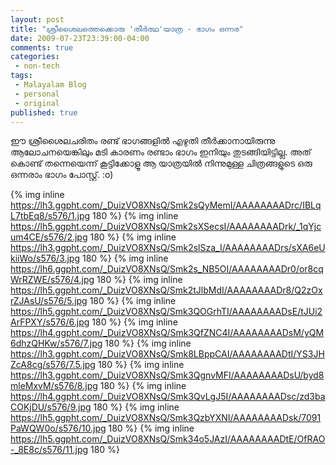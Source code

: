 ```yaml
---
layout: post
title: "ശ്രീശൈലത്തെക്കൊരു 'തീര്‍ത്ഥ'യാത്ര - ഭാഗം ഒന്നര"
date: 2009-07-23T23:39:00-04:00
comments: true
categories:
 - non-tech
tags:
 - Malayalam Blog
 - personal
 - original
published: true
---
```


ഈ ശ്രീശൈലചരിതം രണ്ട് ഭാഗങ്ങളിൽ എഴുതി തീർക്കാനായിരുന്നു ആലോചനയെങ്കിലും മടി കാരണം രണ്ടാം ഭാഗം ഇനിയും തുടങ്ങിയിട്ടില്ല. അത് കൊണ്ട് തന്നെയെന്ന് കൂട്ടിക്കോളൂ ആ യാത്രയിൽ നിന്നുമുള്ള ചിത്രങ്ങളുടെ ഒരു ഒന്നരാം ഭാഗം പോസ്റ്റ്. :o)

{% img inline https://lh3.ggpht.com/_DuizVO8XNsQ/Smk2sQyMemI/AAAAAAAADrc/IBLqL7tbEq8/s576/1.jpg 180 %} {% img inline https://lh5.ggpht.com/_DuizVO8XNsQ/Smk2sXSecsI/AAAAAAAADrk/_1qYjcum4CE/s576/2.jpg 180 %} {% img inline https://lh3.ggpht.com/_DuizVO8XNsQ/Smk2slSza_I/AAAAAAAADrs/sXA6eUkiiWo/s576/3.jpg 180 %} {% img inline https://lh6.ggpht.com/_DuizVO8XNsQ/Smk2s_NB5OI/AAAAAAAADr0/or8cqWrRZWE/s576/4.jpg 180 %} {% img inline https://lh5.ggpht.com/_DuizVO8XNsQ/Smk2tJlbMdI/AAAAAAAADr8/Q2zOxrZJAsU/s576/5.jpg 180 %} {% img inline https://lh5.ggpht.com/_DuizVO8XNsQ/Smk3QOGrhTI/AAAAAAAADsE/tJUi2ArFPXY/s576/6.jpg 180 %} {% img inline https://lh4.ggpht.com/_DuizVO8XNsQ/Smk3QfZNC4I/AAAAAAAADsM/yQM6dhzQHKw/s576/7.jpg 180 %} {% img inline https://lh3.ggpht.com/_DuizVO8XNsQ/Smk8LBppCAI/AAAAAAAADtI/YS3JHZcA8cg/s576/7.5.jpg 180 %}  {% img inline https://lh3.ggpht.com/_DuizVO8XNsQ/Smk3QgnvMFI/AAAAAAAADsU/byd8mleMxvM/s576/8.jpg 180 %} {% img inline https://lh4.ggpht.com/_DuizVO8XNsQ/Smk3QvLgJ5I/AAAAAAAADsc/zd3baCOKjDU/s576/9.jpg 180 %} {% img inline https://lh5.ggpht.com/_DuizVO8XNsQ/Smk3QzbYXNI/AAAAAAAADsk/7091PaWQW0o/s576/10.jpg 180 %} {% img inline https://lh5.ggpht.com/_DuizVO8XNsQ/Smk34o5JAzI/AAAAAAAADtE/OfRAO-_8E8c/s576/11.jpg 180 %}
